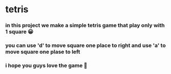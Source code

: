 # tetris
### in this project we make a simple tetris game that play only with 1 square 😀
### you can use 'd' to move square one place to right and use 'a' to move square one plase to left
### i hope you guys love the game 🤝
